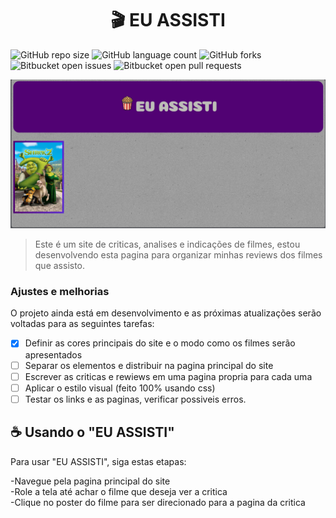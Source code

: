 <h1 align="center"> 🎬 EU ASSISTI </h1>

![GitHub repo size](https://img.shields.io/github/repo-size/iuricode/README-template?style=for-the-badge)
![GitHub language count](https://img.shields.io/github/languages/count/iuricode/README-template?style=for-the-badge)
![GitHub forks](https://img.shields.io/github/forks/iuricode/README-template?style=for-the-badge)
![Bitbucket open issues](https://img.shields.io/bitbucket/issues/iuricode/README-template?style=for-the-badge)
![Bitbucket open pull requests](https://img.shields.io/bitbucket/pr-raw/iuricode/README-template?style=for-the-badge)

<img src="./Imagens/Captura de tela 2025-05-26 222043.png" alt="Imagem do site no estado atual">

> Este é um site de criticas, analises e indicações de filmes, estou desenvolvendo esta pagina para organizar minhas reviews dos filmes que assisto.

### Ajustes e melhorias

O projeto ainda está em desenvolvimento e as próximas atualizações serão voltadas para as seguintes tarefas:

- [x] Definir as cores principais do site e o modo como os filmes serão apresentados
- [ ] Separar os elementos e distribuir na pagina principal do site
- [ ] Escrever as criticas e rewiews em uma pagina propria para cada uma
- [ ] Aplicar o estilo visual (feito 100% usando css)
- [ ] Testar os links e as paginas, verificar possiveis erros.

## ☕ Usando o "EU ASSISTI"

Para usar "EU ASSISTI", siga estas etapas:

-Navegue pela pagina principal do site </br>
-Role a tela até achar o filme que deseja ver a critica </br>
-Clique no poster do filme para ser direcionado para a pagina da critica

